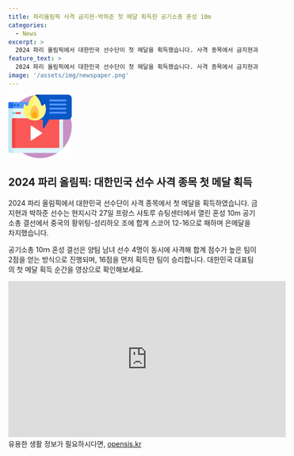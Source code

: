 ```yaml
---
title: 파리올림픽 사격 금지현·박하준 첫 메달 획득한 공기소총 혼성 10m
categories:
  - News
excerpt: >
  2024 파리 올림픽에서 대한민국 선수단이 첫 메달을 획득했습니다. 사격 종목에서 금지현과 박하준 선수가 중국의 황위팅-성리하오 조에게 패하며 은메달을 차지했습니다. 이는 10m 공기소총 혼성 결선에서의 성과로, 16점을 먼저 획득한 팀이 승리하는 경기였습니다. 대한민국 대표팀의 첫 메달 순간을 영상으로 확인하고, KBS뉴스를 구독해 더 많은 소식을 받아보세요. KBS뉴스 제보는 전화(02-781-1234, 4444), 이메일(kbs1234@kbs.co.kr), 카카오톡(KBS제보 채널 추가)로 가능합니다.
feature_text: >
  2024 파리 올림픽에서 대한민국 선수단이 첫 메달을 획득했습니다. 사격 종목에서 금지현과 박하준 선수가 중국의 황위팅-성리하오 조에게 패하며 은메달을 차지했습니다. 이는 10m 공기소총 혼성 결선에서의 성과로, 16점을 먼저 획득한 팀이 승리하는 경기였습니다. 대한민국 대표팀의 첫 메달 순간을 영상으로 확인하고, KBS뉴스를 구독해 더 많은 소식을 받아보세요. KBS뉴스 제보는 전화(02-781-1234, 4444), 이메일(kbs1234@kbs.co.kr), 카카오톡(KBS제보 채널 추가)로 가능합니다.
image: '/assets/img/newspaper.png'
---
```


<p><img src="/assets/img/news.png" alt="rentncar 속보" /></p>

<h2 data-ke-size="size26">2024 파리 올림픽: 대한민국 선수 사격 종목 첫 메달 획득</h2>

<p>2024 파리 올림픽에서 대한민국 선수단이 사격 종목에서 첫 메달을 획득하였습니다. 금지현과 박하준 선수는 현지시각 27일 프랑스 샤토루 슈팅센터에서 열린 혼성 10m 공기소총 결선에서 중국의 황위팅-성리하오 조에 합계 스코어 12-16으로 패하며 은메달을 차지했습니다.</p>

<p data-ke-size="size16">공기소총 10ｍ 혼성 결선은 양팀 남녀 선수 4명이 동시에 사격해 합계 점수가 높은 팀이 2점을 얻는 방식으로 진행되며, 16점을 먼저 획득한 팀이 승리합니다. 대한민국 대표팀의 첫 메달 획득 순간을 영상으로 확인해보세요.</p>

<iframe width="560" height="315" src="https://www.youtube.com/embed/영상코드" title="YouTube video player" frameborder="0" allow="accelerometer; autoplay; clipboard-write; encrypted-media; gyroscope; picture-in-picture" allowfullscreen></iframe>
유용한 생활 정보가 필요하시다면, <a href="https://opensis.kr" rel="dofollow">opensis.kr</a>


